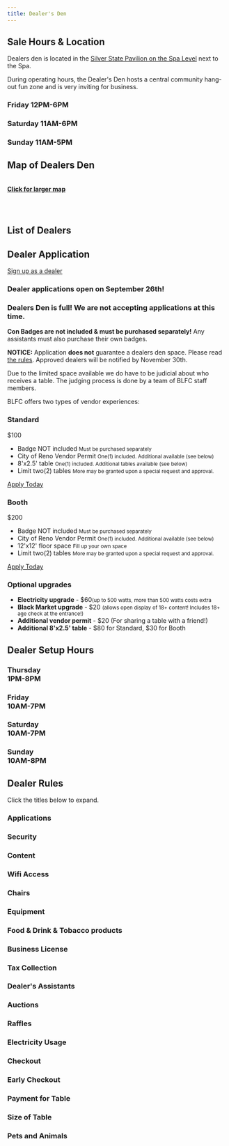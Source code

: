 ```yaml
---
title: Dealer's Den
---
```

<div id="sale-hours" class="one_full textcenter"><h2><span>Sale Hours &amp; Location</span></h2><div class="page-wrapper">

Dealers den is located in the <a href="/events/map/">Silver State Pavilion on the Spa Level</a> next to the Spa.

During operating hours, the Dealer's Den hosts a central community hang-out fun zone and is very inviting for business.

<div class="clear"></div>
<div><div class="one_third"><h3><span>Friday
12PM-6PM</span></h3><div class="skivdiv-content"><div class="clear"></div></div></div><div class="one_third"><h3><span>Saturday
11AM-6PM</span></h3><div class="skivdiv-content"><div class="clear"></div></div></div><div class="one_third"><h3><span>Sunday
11AM-5PM</span></h3><div class="skivdiv-content"><div class="clear"></div></div></div></div>
<div class="clear"></div></div></div>

<div class="one_full textcenter hide"><h2><span>Map of Dealers Den</span></h2><div class="page-wrapper"><p><a href="https://www.goblfc.org/wp-content/uploads/Silver-state-Pavilion-Website-1.jpg" target="_blank" rel="noopener noreferrer"><br>
<strong>Click for larger map</strong></a></p>
<p><a href="https://www.goblfc.org/wp-content/uploads/Silver-state-Pavilion-Website-2.jpg"><img class="aligncenter size-large wp-image-1794" src="https://www.goblfc.org/wp-content/uploads/Silver-state-Pavilion-Website-2-1024x882.jpg" alt="" srcset="https://www.goblfc.org/wp-content/uploads/Silver-state-Pavilion-Website-2-1024x882.jpg 1024w, https://www.goblfc.org/wp-content/uploads/Silver-state-Pavilion-Website-2-512x441.jpg 512w, https://www.goblfc.org/wp-content/uploads/Silver-state-Pavilion-Website-2-768x662.jpg 768w" sizes="(max-width: 1024px) 100vw, 1024px"></a></p>
<p>&nbsp;</p>
<div class="clear"></div></div></div>

<div class="one_full"><h2><span>List of Dealers</span></h2><div class="page-wrapper"><ul id="list-dealer" class="nobull"></ul>
<div class="clear"></div></div></div>

<div id="dealer-membership" class="one_full"><h2><span>Dealer Application</span></h2><div class="page-wrapper"><p class="textcenter"><a class="button" href="https://reg.goblfc.org/" target="_blank" rel="noopener noreferrer">Sign up as a dealer</a></p>
<h3 class="textcenter hide">Dealer applications open on September 26th!</h3>
<h3 class="textcenter hide">Dealers Den is full! We are not accepting applications at this time.</h3>
<p><strong>Con Badges are not included &amp; must be purchased separately!</strong> Any assistants must also purchase their own badges.</p>
<p><strong>NOTICE:</strong> Application <b>does not</b> guarantee a dealers den space. Please read <a href="#dealer-rules">the rules</a>. Approved dealers will be notified by November 30th.</p>
<p class="hide">Due to the limited space available we do have to be judicial about who receives a table. The judging process is done by a team of BLFC staff members.</p>
<p>BLFC offers two types of vendor experiences:</p>
<div class="one_half pricing-column">
<div class="skivdiv-content">
<h3>Standard</h3>
<div class="pricing-price">$100</div>
<ul>
<li>Badge NOT included <small>Must be purchased separately</small></li>
<li>City of Reno Vendor Permit <small>One(1) included. Additional available (see below)</small></li>
<li>8'x2.5' table <small>One(1) included. Additional tables available (see below)</small></li>
<li>Limit two(2) tables <small>More may be granted upon a special request and approval.</small></li>
</ul>
<p><a class="pricing-button button" href="https://reg.goblfc.org/" target="_blank" rel="noopener noreferrer">Apply Today</a></p>
<div class="clear"></div>
</div>
</div>
<div class="one_half pricing-column">
<div class="skivdiv-content">
<h3>Booth</h3>
<div class="pricing-price">$200</div>
<ul>
<li>Badge NOT included <small>Must be purchased separately</small></li>
<li>City of Reno Vendor Permit <small>One(1) included. Additional available (see below)</small></li>
<li>12'x12' floor space <small>Fill up your own space</small></li>
<li>Limit two(2) tables <small>More may be granted upon a special request and approval.</small></li>
</ul>
<p><a class="pricing-button button" href="https://reg.goblfc.org/" target="_blank" rel="noopener noreferrer">Apply Today</a></p>
<div class="clear"></div>
</div>
</div>
<div class="clear"></div>
<h3>Optional upgrades</h3>
<ul>
<li><strong>Electricity upgrade</strong> - $60<small>(up to 500 watts, more than 500 watts costs extra</small></li>
<li><strong>Black Market upgrade</strong> - $20 <small>(allows open display of 18+ content! Includes 18+ age check at the entrance!)</small></li>
<li><strong>Additional vendor permit</strong> - $20 (For sharing a table with a friend!)</li>
<li><strong>Additional 8'x2.5' table</strong> - $80 for Standard, $30 for Booth</li>
</ul>
<div class="clear"></div></div></div>

<div id="sale-hours" class="one_full textcenter"><h2><span>Dealer Setup Hours</span></h2><div class="page-wrapper">
<div class="one_fourth"><h3><span>Thursday<br>
1PM-8PM</span></h3><div class="skivdiv-content"><div class="clear"></div></div></div>
<div class="one_fourth"><h3><span>Friday<br>
10AM-7PM</span></h3><div class="skivdiv-content"><div class="clear"></div></div></div>
<div class="one_fourth"><h3><span>Saturday<br>
10AM-7PM</span></h3><div class="skivdiv-content"><div class="clear"></div></div></div>
<div class="one_fourth"><h3><span>Sunday<br>
10AM-8PM</span></h3><div class="skivdiv-content"><div class="clear"></div></div></div>
<div class="clear"></div></div></div>

<div id="dealer-rules" class="one_full"><h2><span>Dealer Rules</span></h2><div class="page-wrapper"><p class="textcenter">Click the titles below to expand.</p>
<div class="chunk-accordion">
<h3 class="accordion-title">Applications</h3>
<div class="accordion-content" style="display: none;">
<p>Application <b>does not</b> guarantee a dealers den space. Approved dealers will be notified by November 30th. Judging is based on items that the applicant wishes to sell, quality of items compared to other applicants, and presentation of product. Other criteria may be added as necessary.</p>
</div>
</div>
<div class="chunk-accordion">
<h3 class="accordion-title">Security</h3>
<div class="accordion-content" style="display: none;">
<p>At the end of business each day, the dealer room doors will be closed, locked, and will not be opened for anyone. [accordion title="If you forget something you need, you will not be able to retrieve it until the next day. We recommend that you bring a sheet to cover your whole table with whenever you are not manning it, to make it clear that your business is closed.</p>
</div>
</div>
<div class="chunk-accordion">
<h3 class="accordion-title">Content</h3>
<div class="accordion-content" style="display: none;">
<p>Content of any maturity level can be sold in either the Dealer's Den or the Black Market (this includes standard, booth, and bazaar tables). Black Market allows unrestricted display of mature content so long as it is not audible. In the Dealer's Den, it is <b>your responsibility</b> to restrict visibility of adult material from the eyes of minors. Restricted material involves images depicting (a) use of narcotics, steroids, or usage of products that present a risk to consumer safety, (b) drug paraphernalia, (c) items that promote hate, violence, racial intolerance, or the financial exploitation of a crime, (f) items that are considered obscene, (g) certain sexually oriented materials or services.</p>
</div>
</div>
<div class="chunk-accordion">
<h3 class="accordion-title">Wifi Access</h3>
<div class="accordion-content" style="display: none;">
<p>Dealer WiFi will be provided for dealers at no extra cost.</p>
</div>
</div>
<div class="chunk-accordion">
<h3 class="accordion-title">Chairs</h3>
<div class="accordion-content" style="display: none;">
<p>Each table comes with two chairs.</p>
</div>
</div>
<div class="chunk-accordion">
<h3 class="accordion-title">Equipment</h3>
<div class="accordion-content" style="display: none;">
<p>BLFC does not provide any additional equipment aside from the table, chair, and table skirt.</p>
</div>
</div>
<div class="chunk-accordion">
<h3 class="accordion-title">Food &amp; Drink &amp; Tobacco products</h3>
<div class="accordion-content" style="display: none;">
<p>Per hotel policy, pre-packaged manufactured food or drinks cannot be sold by dealers. Small candy can be given away, but not sold. Per city ordinance, all tobacco-related products (including nicotine-free vaporizer products) require a special business license that costs several hundred dollars.</p>
</div>
</div>
<div class="chunk-accordion">
<h3 class="accordion-title">Business License</h3>
<div class="accordion-content" style="display: none;">
<p>The city of Reno (not the state) requires a temporary business license for exhibitors at conventions. The cost of this business license is included in your dealer's den space, and BLFC will provide you with the business license on Friday of the convention before business begins. Con staff will help you fill out the form; it's easy. Most of the information will be filled out for you.</p>
</div>
</div>
<div class="chunk-accordion">
<h3 class="accordion-title">Tax Collection</h3>
<div class="accordion-content" style="display: none;">
<p>All sales are subject to state and local sales tax (7.75%). At the end of the con, [accordion title="you must complete your sales taxes with the dealer den lead before you leave. Income tax will be your own responsibility in your own home state/country. Nevada has no income tax.</p>
</div>
</div>
<div class="chunk-accordion">
<h3 class="accordion-title">Dealer's Assistants</h3>
<div class="accordion-content" style="display: none;">
<p>Assistants of dealers will need to buy their own con badge to access the dealer's den. When submitting your application, indicate the names of your helpers, so their badges can read "dealer assistant."</p>
</div>
</div>
<div class="chunk-accordion">
<h3 class="accordion-title">Auctions</h3>
<div class="accordion-content" style="display: none;">
<p>BLFC does not allow auctions to be performed on the premises UNLESS they are silent auctions. We highly suggest that if you wish to auction off an item to do so at the art show.</p>
</div>
</div>
<div class="chunk-accordion">
<h3 class="accordion-title">Raffles</h3>
<div class="accordion-content" style="display: none;">
<p>Dealers are not allowed to hold raffles of any kind. Raffles are "illegal lotteries" in the state of Nevada.</p>
</div>
</div>
<div class="chunk-accordion">
<h3 class="accordion-title">Electricity Usage</h3>
<div class="accordion-content" style="display: none;">
<p>Dealer electricity cost us a lot of money last year. Electricity will be an additional charge this year. The cost for electricity is $50</p>
</div>
</div>
<div class="chunk-accordion">
<h3 class="accordion-title">Checkout</h3>
<div class="accordion-content" style="display: none;">
<p>You must submit sales tax after closing on Sunday, before you leave. Dealers must bring their final sales total to Dealer Operations and pay their sales taxes before leaving the convention. Failure to do so will result in your application being rejected in future years.</p>
</div>
</div>
<div class="chunk-accordion">
<h3 class="accordion-title">Early Checkout</h3>
<div class="accordion-content" style="display: none;">
<p>The dealer's den lead can work with you at any time to process your checkout and collect taxes. Once you check out, you cannot continue business.</p>
</div>
</div>
<div class="chunk-accordion">
<h3 class="accordion-title">Payment for Table</h3>
<div class="accordion-content" style="display: none;">
<p>When your application is accepted, you will receive payment instructions via email. You will also receive an email if you are placed on a waiting list. When applications on the waiting list are accepted, you will have 7 days to respond before staff moves on to the next dealer on the list.</p>
</div>
</div>
<div class="chunk-accordion">
<h3 class="accordion-title">Size of Table</h3>
<div class="accordion-content" style="display: none;">
<p>The table dimensions are 2.5 feet by 8 feet.</p>
</div>
</div>
<div class="chunk-accordion">
<h3 class="accordion-title">Pets and Animals</h3>
<div class="accordion-content" style="display: none;">
<p>The dealers den is a busy location without easy access to the outside, we do not recommend that vendors bring their pets along as this can be stressful for the animal. As per the hotel policy, service dogs that meet the requirements set forth by State of Nevada statute (NRS 426.510) will still be accepted on property.</p>
</div>
</div>
<div class="clear"></div></div></div>